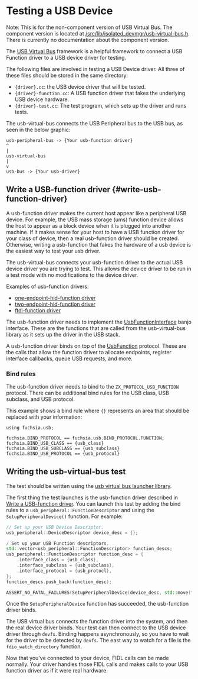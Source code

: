 <!--
    (C) Copyright 2019 The Fuchsia Authors. All rights reserved.
    Use of this source code is governed by a BSD-style license that can be
    found in the LICENSE file.
-->

# Testing a USB Device

Note: This is for the non-component version of USB Virtual
Bus. The component version is located at
[/src/lib/isolated_devmgr/usb-virtual-bus.h](/src/lib/isolated_devmgr/usb-virtual-bus.h).
There is currently no documentation about the component version.

The [USB Virtual Bus](/src/devices/usb/drivers/usb-virtual-bus/) framework is a
helpful framework to connect a USB Function driver to a
USB device driver for testing.

The following files are involved in testing a USB Device driver. All three of
these files should be stored in the same directory:

* `{driver}.cc`: the USB device driver that will be tested.
* `{driver}-function.cc`: A USB function driver that fakes the underlying
   USB device hardware.
* `{driver}-test.cc`: The test program, which sets up the driver and runs tests.

The usb-virtual-bus connects the USB Peripheral bus to the USB bus, as seen
in the below graphic:

```
usb-peripheral-bus -> {Your usb-function driver}
^
|
usb-virtual-bus
|
v
usb-bus -> {Your usb-driver}
```

## Write a USB-function driver {#write-usb-function-driver}

A usb-function driver makes the current host appear like a peripheral
USB device. For example, the USB mass storage (ums) function device allows
the host to appear as a block device when it is plugged into another machine.
If it makes sense for your host to have a USB function driver for your class
of device, then a real usb-function driver should be created. Otherwise,
writing a usb-function that fakes the hardware of a usb device is the easiest
way to test your usb driver.

The usb-virtual-bus connects your usb-function driver to the actual USB device
driver you are trying to test. This allows the device driver to be run in a test
mode with no modifications to the device driver.

Examples of usb-function drivers:

* [one-endpoint-hid-function driver](/src/ui/input/drivers/usb-hid/function/one-endpoint-hid-function.cc)
* [two-endpoint-hid-function driver](/src/ui/input/drivers/usb-hid/function/two-endpoint-hid-function.cc)
* [ftdi-function driver](/src/devices/serial/drivers/ftdi/ftdi-function.cc)

The usb-function driver needs to implement the
[UsbFunctionInterface](/sdk/banjo/fuchsia.hardware.usb.function/usb-function.banjo#49)
banjo interface. These are the functions that are called from the
usb-virtual-bus library as it sets up the driver in the USB stack.

A usb-function driver binds on top of the
[UsbFunction](/sdk/banjo/fuchsia.hardware.usb.function/usb-function.banjo#12)
protocol.  These are the calls that allow the function driver to allocate
endpoints, register interface callbacks, queue USB requests, and more.

### Bind rules

The usb-function driver needs to bind to the `ZX_PROTOCOL_USB_FUNCTION`
protocol. There can be additional bind rules for the USB class, USB subclass,
and USB protocol.

This example shows a bind rule where `{}` represents an area that should be
replaced with your information:


```
using fuchsia.usb;

fuchsia.BIND_PROTOCOL == fuchsia.usb.BIND_PROTOCOL.FUNCTION;
fuchsia.BIND_USB_CLASS == {usb_class}
fuchsia.BIND_USB_SUBCLASS == {usb_subclass}
fuchsia.BIND_USB_PROTOCOL == {usb_protocol}
```

## Writing the usb-virtual-bus test

The test should be written using the
[usb virtual bus launcher library](/zircon/system/ulib/usb-virtual-bus-launcher).

The first thing the test launches is the usb-function driver described in
[Write a USB-function driver](#write-usb-function-driver). You can launch this
test by adding the bind rules to a `usb_peripheral::FunctionDescriptor` and
using the `SetupPeripheralDevice()` function. For example:

```c++
// Set up your USB Device Descriptor.
usb_peripheral::DeviceDescriptor device_desc = {};

/ Set up your USB Function descriptors.
std::vector<usb_peripheral::FunctionDescriptor> function_descs;
usb_peripheral::FunctionDescriptor function_desc = {
    .interface_class = {usb_class},
    .interface_subclass = {usb_subclass},
    .interface_protocol = {usb_protocl},
};
function_descs.push_back(function_desc);

ASSERT_NO_FATAL_FAILURES(SetupPeripheralDevice(device_desc, std::move(function_descs)));
```

Once the `SetupPeripheralDevice` function has succeeded, the usb-function driver
binds.

The USB virtual bus connects the function driver into the system, and then the
real device driver binds. Your test can then connect to the USB device driver
through `devfs`. Binding happens asynchronously, so you have to wait for the
driver to be detected by `devfs`. The east way to watch for a file is
the `fdio_watch_directory` function.

Now that you've connected to your device, FIDL calls can be made normally.
Your driver handles those FIDL calls and makes calls to your USB function driver
as if it were real hardware.
